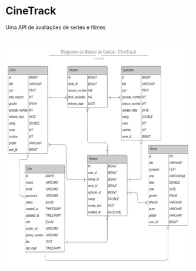 <h1>CineTrack</h1>
<p>Uma API de avaliações de series e filmes</p>

<h1><img id = "diagrama" src="src/main/resources/static/images/diagramaER.png" alt="Diagrama do Banco de Dados" width="800" height="600"></h1>
